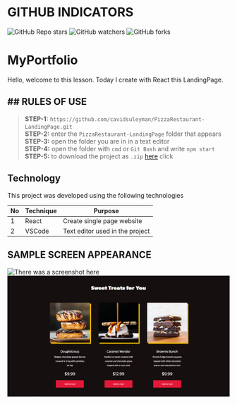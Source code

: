 # GITHUB INDICATORS

![GitHub Repo stars](https://img.shields.io/github/stars/cavidsuleyman/PizzaRestaurant-LandingPage?style=for-the-badge)
![GitHub watchers](https://img.shields.io/github/watchers/cavidsuleyman/PizzaRestaurant-LandingPage?style=for-the-badge)
![GitHub forks](https://img.shields.io/github/forks/cavidsuleyman/PizzaRestaurant-LandingPage?style=for-the-badge)

  # MyPortfolio

Hello, welcome to this lesson. Today I create with React this LandingPage.
## ## RULES OF USE

> **STEP-1:** `https://github.com/cavidsuleyman/PizzaRestaurant-LandingPage.git` <br/>
> **STEP-2:**  enter the `PizzaRestaurant-LandingPage` folder that appears <br/>
> **STEP-3:**  open the folder you are in in a text editor <br/>
> **STEP-4:**  open the folder with `cmd` or `Git Bash` and write `npm start` <br/>
> **STEP-5:**  to download the project as `.zip`  [here](https://github.com/cavidsuleyman/PizzaRestaurant-LandingPage/archive/refs/heads/master.zip) click <br/>


## Technology

This project was developed using the following technologies

| No | Technique | Purpose |
| - | ---------- | --------------------- |
| 1 | React | Create single page website |
| 2 | VSCode | Text editor used in the project |


## SAMPLE SCREEN APPEARANCE

![There was a screenshot here](./screen.1.png)
![There was a screenshot here](./screen.2.PNG)


 
